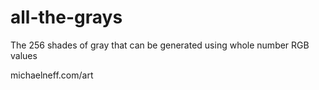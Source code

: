 # all-the-grays

The 256 shades of gray that can be generated using whole number RGB values

michaelneff.com/art
